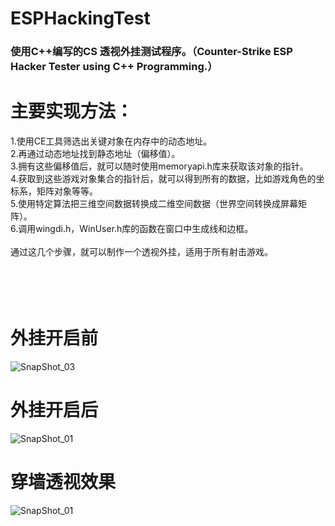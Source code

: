 # ESPHackingTest
### 使用C++编写的CS 透视外挂测试程序。（Counter-Strike ESP Hacker Tester using C++ Programming.）
# 主要实现方法：
1.使用CE工具筛选出关键对象在内存中的动态地址。<br />
2.再通过动态地址找到静态地址（偏移值）。<br />
3.拥有这些偏移值后，就可以随时使用memoryapi.h库来获取该对象的指针。<br />
4.获取到这些游戏对象集合的指针后，就可以得到所有的数据，比如游戏角色的坐标系，矩阵对象等等。<br />
5.使用特定算法把三维空间数据转换成二维空间数据（世界空间转换成屏幕矩阵）。<br />
6.调用wingdi.h，WinUser.h库的函数在窗口中生成线和边框。<br />
<br />
通过这几个步骤，就可以制作一个透视外挂，适用于所有射击游戏。<br />
<br />
<br />
<br />
<br />
# 外挂开启前
![SnapShot_03](https://user-images.githubusercontent.com/25366136/55958766-ffa1f080-5c9b-11e9-8db0-d10bcefd740f.jpg)

# 外挂开启后
![SnapShot_01](https://user-images.githubusercontent.com/25366136/55949229-b6927200-5c84-11e9-8555-4f3aa434c54f.jpg)

# 穿墙透视效果
![SnapShot_01](https://user-images.githubusercontent.com/25366136/55949296-d9248b00-5c84-11e9-95e4-f6687ee22863.jpg)
